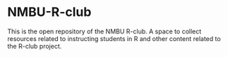 # NMBU-R-club
This is the open repository of the NMBU R-club. A space to collect resources related to instructing students in R and other content related to the R-club project.
